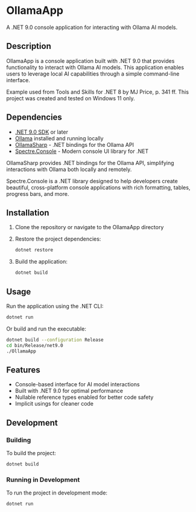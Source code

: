 # OllamaApp

A .NET 9.0 console application for interacting with Ollama AI models.

## Description

OllamaApp is a console application built with .NET 9.0 that provides functionality to interact with Ollama AI models.
This application enables users to leverage local AI capabilities through a simple command-line interface.

Example used from Tools and Skills for .NET 8 by MJ Price, p. 341 ff.
This project was created and tested on Windows 11 only.

## Dependencies

- [.NET 9.0 SDK](https://dotnet.microsoft.com/download/dotnet/9.0) or later
- [Ollama](https://ollama.ai/) installed and running locally
- [OllamaSharp](https://github.com/awaescher/OllamaSharp) - .NET bindings for the Ollama API
- [Spectre.Console](https://spectreconsole.net/) - Modern console UI library for .NET

OllamaSharp provides .NET bindings for the Ollama API, simplifying interactions with Ollama both locally and remotely.

Spectre.Console is a .NET library designed to help developers create beautiful,
cross-platform console applications with rich formatting, tables, progress bars, and more.

## Installation

1. Clone the repository or navigate to the OllamaApp directory
2. Restore the project dependencies:

   ```bash
   dotnet restore
   ```

3. Build the application:

   ```bash
   dotnet build
   ```

## Usage

Run the application using the .NET CLI:

```bash
dotnet run
```

Or build and run the executable:

```bash
dotnet build --configuration Release
cd bin/Release/net9.0
./OllamaApp
```

## Features

- Console-based interface for AI model interactions
- Built with .NET 9.0 for optimal performance
- Nullable reference types enabled for better code safety
- Implicit usings for cleaner code

## Development

### Building

To build the project:

```bash
dotnet build
```

### Running in Development

To run the project in development mode:

```bash
dotnet run
```
